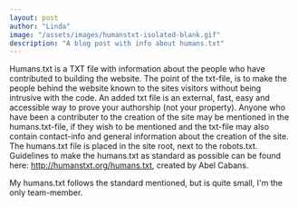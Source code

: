 ```yaml
---
layout: post
author: "Linda"
image: "/assets/images/humanstxt-isolated-blank.gif"
description: "A blog post with info about humans.txt"
---
```


 Humans.txt is a TXT file with information about the people who have contributed to building the website. The point of the txt-file, is to make the people behind the website known to the sites visitors without being intrusive with the code. An added txt file is an external, fast, easy and accessible way to prove your authorship (not your property).
 Anyone who have been a contributer to the creation of the site may be mentioned in the humans.txt-file, if they wish to be mentioned and the txt-file may also contain contact-info and general information about the creation of the site. The humans.txt file is placed in the site root, next to the robots.txt. Guidelines to make the humans.txt as standard as possible can be found here:  http://humanstxt.org/humans.txt, created by Abel Cabans.

 My humans.txt follows the standard mentioned, but is quite small, I'm the only team-member. 